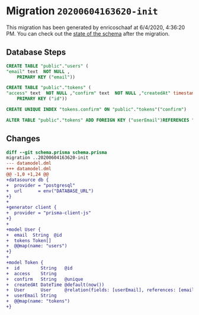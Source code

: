 # Migration `20200604163620-init`

This migration has been generated by enricoschaaf at 6/4/2020, 4:36:20 PM.
You can check out the [state of the schema](./schema.prisma) after the migration.

## Database Steps

```sql
CREATE TABLE "public"."users" (
"email" text  NOT NULL ,
    PRIMARY KEY ("email"))

CREATE TABLE "public"."tokens" (
"access" text  NOT NULL ,"confirm" text  NOT NULL ,"createdAt" timestamp(3)  NOT NULL DEFAULT CURRENT_TIMESTAMP,"id" text  NOT NULL ,"userEmail" text  NOT NULL ,
    PRIMARY KEY ("id"))

CREATE UNIQUE INDEX "tokens.confirm" ON "public"."tokens"("confirm")

ALTER TABLE "public"."tokens" ADD FOREIGN KEY ("userEmail")REFERENCES "public"."users"("email") ON DELETE CASCADE  ON UPDATE CASCADE
```

## Changes

```diff
diff --git schema.prisma schema.prisma
migration ..20200604163620-init
--- datamodel.dml
+++ datamodel.dml
@@ -1,0 +1,24 @@
+datasource db {
+  provider = "postgresql"
+  url      = env("DATABASE_URL")
+}
+
+generator client {
+  provider = "prisma-client-js"
+}
+
+model User {
+  email  String  @id
+  tokens Token[]
+  @@map(name: "users")
+}
+
+model Token {
+  id        String   @id
+  access    String
+  confirm   String   @unique
+  createdAt DateTime @default(now())
+  User      User     @relation(fields: [userEmail], references: [email])
+  userEmail String
+  @@map(name: "tokens")
+}
```


